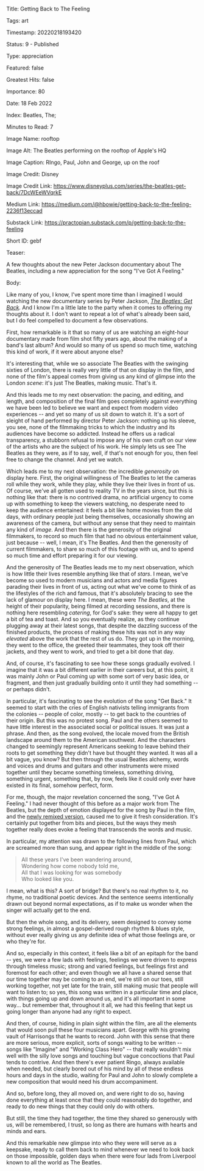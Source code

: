 Title:  Getting Back to The Feeling

Tags:   art

Timestamp: 20220218193420

Status: 9 - Published

Type:   appreciation

Featured: false

Greatest Hits: false

Importance: 80

Date:   18 Feb 2022

Index:  Beatles, The; 

Minutes to Read: 7

Image Name: rooftop

Image Alt: The Beatles performing on the rooftop of Apple's HQ

Image Caption: RIngo, Paul, John and George, up on the roof

Image Credit: Disney

Image Credit Link: https://www.disneyplus.com/series/the-beatles-get-back/7DcWEeWVqrkE

Medium Link: https://medium.com/@hbowie/getting-back-to-the-feeling-2236f13eccad

Substack Link: https://practopian.substack.com/p/getting-back-to-the-feeling

Short ID: gebf

Teaser:

A few thoughts about the new Peter Jackson documentary about The Beatles, including a new appreciation for the song "I've Got A Feeling."


Body:

Like many of you, I know, I've spent more time than I imagined I would watching the new documentary series by Peter Jackson, *[The Beatles: Get Back](https://en.wikipedia.org/wiki/The_Beatles:_Get_Back).* And I know I'm a little late to the party when it comes to offering my thoughts about it. I don't want to repeat a lot of what's already been said, but I do feel compelled to document a few observations. 

First, how remarkable is it that so many of us are watching an eight-hour documentary made from film shot fifty years ago, about the making of a band's last album? And would so many of us spend so much time, watching this kind of work, if it were about anyone else?   

It's interesting that, while we so associate The Beatles  with the swinging sixties of London, there is really very little of that on display in the film, and none of the film's appeal comes from giving us any kind of glimpse into the London *scene*: it's just The Beatles, making music. That's it. 

And this leads me to my next observation: the pacing, and editing, and length, and composition of the final film goes completely against everything we have been led to believe we want and expect from modern video experiences -- and yet so many of us sit down to watch it. It's a sort of sleight of hand performed by director Peter Jackson: nothing up his sleeve, you see, none of the filmmaking tricks to which the industry and its audiences have become so addicted. Instead he offers us a radical transparency, a stubborn refusal to impose any of his own craft on our view of the artists who are the subject of his work. He simply lets us see The Beatles as they were, as if to say, well, if that's not enough for you, then feel free to change the channel. And yet we watch. 

Which leads me to my next observation: the incredible *generosity* on display here. First, the original willingness of The Beatles to let the cameras roll while they work, while they play, while they live their lives in front of us. Of course, we've all gotten used to reality TV in the years since, but this is nothing like that: there is no contrived drama, no artificial urgency to come up with something to keep the viewers watching, no desperate need to keep the audience entertained: it feels a bit like home movies from the old days, with ordinary people just being themselves, occasionally showing an awareness of the camera, but without any sense that they need to maintain any kind of *image*. And then there is the generosity of the original filmmakers, to record so much film that had no obvious entertainment value, just because -- well, I mean, it's The Beatles. And then the generosity of current filmmakers, to share so much of this footage with us, and to spend so much time and effort preparing it for our viewing. 

And the generosity of The Beatles leads me to my next observation, which is how little their lives resemble anything like that of *stars*. I mean, we've become so used to modern musicians and actors and media figures parading their lives in front of us, acting out what we've come to think of as the lifestyles of the rich and famous, that it's absolutely bracing to see the  lack of glamour on display here. I mean, these were *The Beatles*, at the height of their popularity, being filmed at recording sessions, and there is nothing here resembling *catering*, for God's sake: they were all happy to get a bit of tea and toast. And so you eventually realize, as they continue plugging away at their latest songs, that despite the dazzling success of the finished products, the process of making these hits was not in any way *elevated* above the work that the rest of us do. They got up in the morning, they went to the office, the greeted their teammates, they took off their jackets, and they went to work, and tried to get a bit done that day. 

And, of course, it's fascinating to see how these songs gradually evolved. I imagine that it was a bit different earlier in their careers but, at this point, it was mainly John or Paul coming up with some sort of very basic idea, or fragment, and then just gradually building onto it until they had something -- or perhaps didn't. 

In particular, it's fascinating to see the evolution of the song "Get Back." It seemed to start with the cries of English nativists telling immigrants from the colonies -- people of color, mostly -- to get back to the countries of their origin. But this was no protest song. Paul and the others seemed to have little interest in the associated social or political issues. It was just a phrase. And then, as the song evolved, the locale moved from the British landscape around them to the American southwest. And the characters changed to seemingly represent Americans seeking to leave behind their roots to get something they didn't have but thought they wanted. It was all a bit vague, you know? But then through the usual Beatles alchemy, words and voices and drums and guitars and other instruments were mixed together until they became something timeless, something driving, something urgent, something that, by now, feels like it could only ever have existed in its final, somehow perfect, form.  

For me, though, the major revelation concerned the song, "I've Got A Feeling." I had never thought of this before as a major work from The Beatles, but the depth of emotion displayed for the song by Paul in the film, and the [newly remixed version][igot], caused me to give it fresh consideration. It's certainly put together from bits and pieces, but the ways they mesh together really does evoke a feeling that transcends the words and music. 

In particular, my attention was drawn to the following lines from Paul, which are screamed more than sung, and appear right in the middle of the song:

> All these years I've been wandering around,  
> Wondering how come nobody told me,  
> All that I was looking for was somebody  
> Who looked like you.  

I mean, what is this? A sort of bridge? But there's no real rhythm to it, no rhyme, no traditional poetic devices. And the sentence seems intentionally drawn out beyond normal expectations, as if to make us wonder when the singer will actually get to the end. 

But then the whole song, and its delivery, seem designed to convey some strong feelings, in almost a gospel-derived rough rhythm & blues style, without ever really giving us any definite idea of what those feelings are, or who they're for. 

And so, especially in this context, it feels like a bit of an epitaph for the band -- yes, we were a few lads with feelings, feelings we were driven to express through timeless music; strong and varied feelings, but feelings first and foremost for each other; and even though we all have a shared sense that our time together may be coming to an end, we're still on our toes, still working together, not yet late for the train, still making music that people will want to listen to; so yes, this song was written in a particular time and place, with things going up and down around us, and it's all important in some way... but remember that, throughout it all, we had this feeling that kept us going longer than anyone had any right to expect. 

And then, of course, hiding in plain sight within the film, are all the elements that would soon pull these four musicians apart. George with his growing vault of Harrisongs that he wants to record. John with this sense that there are more serious, more explicit, sorts of songs waiting to be written -- songs like "Imagine" and "Working Class Hero" -- that really wouldn't mix well with the silly love songs and touching but vague concoctions that Paul tends to contrive. And then there's ever patient Ringo, always available when needed, but clearly bored out of his mind by all of these endless hours and days in the studio, waiting for Paul and John to slowly complete a new composition that would need his drum accompaniment.  

And so, before long, they all moved on, and were right to do so, having done everything at least once that they could reasonably do together, and ready to do new things that they could only do with others. 

But still, the time they had together, the time they shared so generously with us, will be remembered, I trust, so long as there are humans with hearts and minds and ears. 

And this remarkable new glimpse into who they were will serve as a keepsake, ready to call them back to mind whenever we need to look back on those impossible, golden days when there were four lads from Liverpool known to all the world as The Beatles.

[igot]: https://music.apple.com/us/album/ive-got-a-feeling-2021-mix/1582219768?i=1582224736
